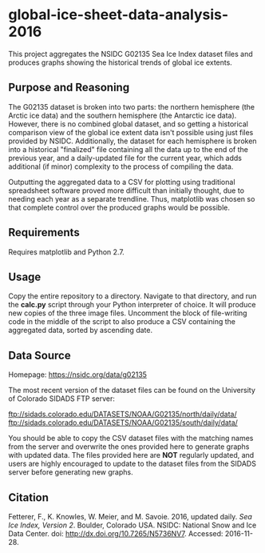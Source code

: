# global-ice-sheet-data-analysis-2016
This project aggregates the NSIDC G02135 Sea Ice Index dataset files and produces graphs showing the historical trends of global ice extents.

## Purpose and Reasoning
The G02135 dataset is broken into two parts: the northern hemisphere (the Arctic ice data) and the southern hemisphere (the Antarctic ice data). However, there is no combined global dataset, and so getting a historical comparison view of the global ice extent data isn't possible using just files provided by NSIDC. Additionally, the dataset for each hemisphere is broken into a historical "finalized" file containing all the data up to the end of the previous year, and a daily-updated file for the current year, which adds additional (if minor) complexity to the process of compiling the data.

Outputting the aggregated data to a CSV for plotting using traditional spreadsheet software proved more difficult than initially thought, due to needing each year as a separate trendline. Thus, matplotlib was chosen so that complete control over the produced graphs would be possible.

## Requirements
Requires matplotlib and Python 2.7.

## Usage
Copy the entire repository to a directory. Navigate to that directory, and run the **calc.py** script through your Python interpreter of choice. It will produce new copies of the three image files. Uncomment the block of file-writing code in the middle of the script to also produce a CSV containing the aggregated data, sorted by ascending date.

## Data Source
Homepage: https://nsidc.org/data/g02135

The most recent version of the dataset files can be found on the University of Colorado SIDADS FTP server:

ftp://sidads.colorado.edu/DATASETS/NOAA/G02135/north/daily/data/
ftp://sidads.colorado.edu/DATASETS/NOAA/G02135/south/daily/data/

You should be able to copy the CSV dataset files with the matching names from the server and overwrite the ones provided here to generate graphs with updated data. The files provided here are **NOT** regularly updated, and users are highly encouraged to update to the dataset files from the SIDADS server before generating new graphs.

## Citation
Fetterer, F., K. Knowles, W. Meier, and M. Savoie. 2016, updated daily. *Sea Ice Index, Version 2*. Boulder, Colorado USA. NSIDC: National Snow and Ice Data Center. doi: http://dx.doi.org/10.7265/N5736NV7. Accessed: 2016-11-28.
